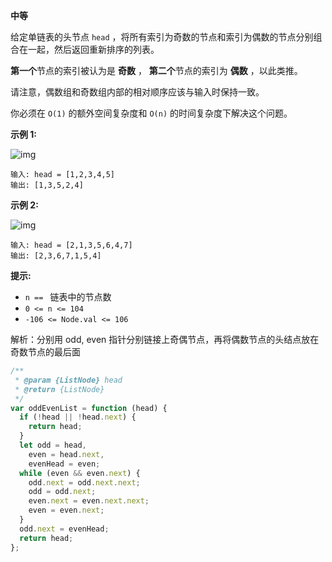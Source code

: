 **中等**

给定单链表的头节点 `head` ，将所有索引为奇数的节点和索引为偶数的节点分别组合在一起，然后返回重新排序的列表。

**第一个**节点的索引被认为是 **奇数** ， **第二个**节点的索引为 **偶数** ，以此类推。

请注意，偶数组和奇数组内部的相对顺序应该与输入时保持一致。

你必须在 `O(1)` 的额外空间复杂度和 `O(n)` 的时间复杂度下解决这个问题。

**示例 1:**

![img](https://assets.leetcode.com/uploads/2021/03/10/oddeven-linked-list.jpg)

```
输入: head = [1,2,3,4,5]
输出: [1,3,5,2,4]
```

**示例 2:**

![img](https://assets.leetcode.com/uploads/2021/03/10/oddeven2-linked-list.jpg)

```
输入: head = [2,1,3,5,6,4,7]
输出: [2,3,6,7,1,5,4] 
```

**提示:**

- `n == ` 链表中的节点数
- `0 <= n <= 104`
- `-106 <= Node.val <= 106`

解析：分别用 odd, even 指针分别链接上奇偶节点，再将偶数节点的头结点放在奇数节点的最后面

```js
/**
 * @param {ListNode} head
 * @return {ListNode}
 */
var oddEvenList = function (head) {
  if (!head || !head.next) {
    return head;
  }
  let odd = head,
    even = head.next,
    evenHead = even;
  while (even && even.next) {
    odd.next = odd.next.next;
    odd = odd.next;
    even.next = even.next.next;
    even = even.next;
  }
  odd.next = evenHead;
  return head;
};
```

